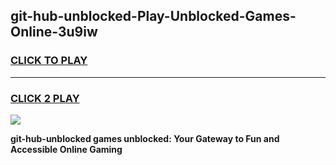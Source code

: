 
## git-hub-unblocked-Play-Unblocked-Games-Online-3u9iw
<h3>
<a href="https://premium76.site?title=git-hub-unblocked&ref=25A">CLICK TO PLAY</a></h3>
<hr>

<h3>
<a href="https://premium76.site?title=git-hub-unblocked&ref=25A">CLICK 2 PLAY</a>
  
</h3>

<a href="https://premium76.site?title=git-hub-unblocked&ref=25A"><img src="https://clearcache.store/games.png"></a>


**git-hub-unblocked games unblocked: Your Gateway to Fun and Accessible Online Gaming**
